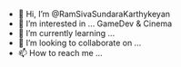 - 👋 Hi, I’m @RamSivaSundaraKarthykeyan
- 👀 I’m interested in ... GameDev & Cinema
- 🌱 I’m currently learning ...
- 💞️ I’m looking to collaborate on ...
- 📫 How to reach me ...

<!---
RamSivaSundaraKarthykeyan/RamSivaSundaraKarthykeyan is a ✨ special ✨ repository because its `README.md` (this file) appears on your GitHub profile.
You can click the Preview link to take a look at your changes.
--->
